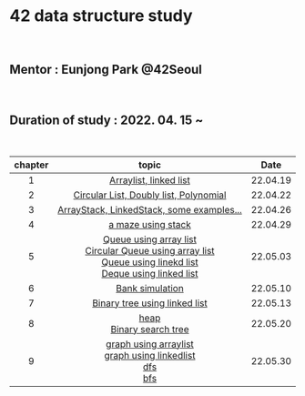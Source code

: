# 42 data structure study

<br />

## Mentor : Eunjong Park @42Seoul

<br />

## Duration of study : 2022. 04. 15 ~

<br />

| chapter |                                                                                                                                                                                                       topic                                                                                                                                                                                                        |   Date   |
| :-----: | :----------------------------------------------------------------------------------------------------------------------------------------------------------------------------------------------------------------------------------------------------------------------------------------------------------------------------------------------------------------------------------------------------------------: | :------: |
|    1    |                                                                                                                                                            <a href="https://github.com/mtae616/42DS-study/tree/master/list">Arraylist, linked list</a>                                                                                                                                                             | 22.04.19 |
|    2    |                                                                                                                                                    <a href="https://github.com/mtae616/42DS-study/tree/master/list">Circular List, Doubly list, Polynomial</a>                                                                                                                                                     | 22.04.22 |
|    3    |                                                                                                                                                  <a href="https://github.com/mtae616/42DS-study/tree/master/stack">ArrayStack, LinkedStack, some examples... </a>                                                                                                                                                  | 22.04.26 |
|    4    |                                                                                                                                                              <a href="https://github.com/mtae616/42DS-study/tree/master/stack">a maze using stack</a>                                                                                                                                                              | 22.04.29 |
|    5    | <a href="https://github.com/mtae616/42DS-study/tree/master/queue">Queue using array list</a> <br/> <a href="https://github.com/mtae616/42DS-study/tree/master/queue">Circular Queue using array list</a> <br /> <a href="https://github.com/mtae616/42DS-study/tree/master/queue">Queue using linekd list</a> <br /> <a href="https://github.com/mtae616/42DS-study/tree/master/queue">Deque using linked list</a> | 22.05.03 |
|    6    |                                                                                                                                                          <a href="https://github.com/mtae616/42DS-study/tree/master/queue/simulation">Bank simulation</a>                                                                                                                                                          | 22.05.10 |
|    7    |                                                                                                                                                         <a href="https://github.com/mtae616/42DS-study/tree/master/tree">Binary tree using linked list</a>                                                                                                                                                         | 22.05.13 |
|    8    |                                                                                                                                                         <a href="https://github.com/mtae616/42DS-study/tree/master/tree">heap <br />Binary search tree</a>                                                                                                                                                         | 22.05.20 |
|    9    |                                                                                                                              <a href="https://github.com/mtae616/42DS-study/tree/master/graph"> graph using arraylist <br /> graph using linkedlist <br /> dfs <br /> bfs <br /> </a>                                                                                                                              | 22.05.30 |
